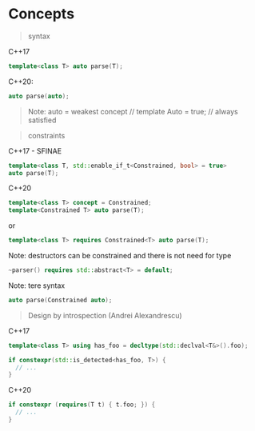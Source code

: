 # Concepts

> syntax

  C++17
  ```cpp
  template<class T> auto parse(T);
  ```

  C++20:
  ```cpp
  auto parse(auto);
  ```

> Note: auto = weakest concept // template<class T> Auto = true; // always satisfied

> constraints

  C++17 - SFINAE
  ```cpp
  template<class T, std::enable_if_t<Constrained, bool> = true> 
  auto parse(T);
  ```

  C++20
  ```cpp
  template<class T> concept = Constrained;
  template<Constrained T> auto parse(T);
  ```
  or
  ```cpp
  template<class T> requires Constrained<T> auto parse(T);
  ```

  Note: destructors can be constrained and there is not need for type

  ```cpp
  ~parser() requires std::abstract<T> = default;
  ```

  Note: tere syntax
  ```cpp
  auto parse(Constrained auto);
  ```

> Design by introspection (Andrei Alexandrescu)

  C++17
  ```cpp
  template<class T> using has_foo = decltype(std::declval<T&>().foo);

  if constexpr(std::is_detected<has_foo, T>) {
    // ...
  }
  ```

  C++20
  ```cpp
  if constexpr (requires(T t) { t.foo; }) {
    // ...
  }
  ```

